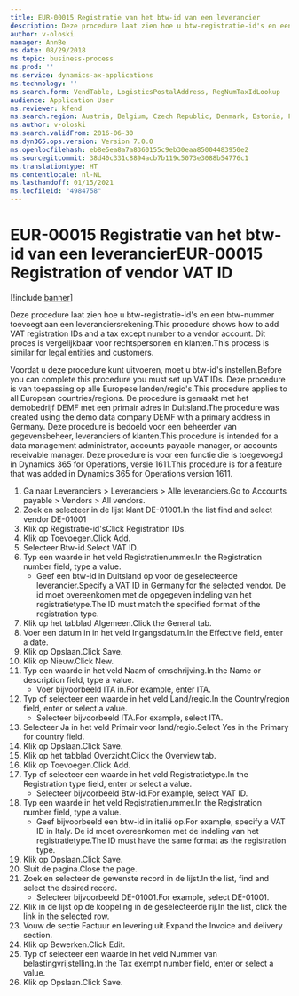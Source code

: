 ```yaml
---
title: EUR-00015 Registratie van het btw-id van een leverancier
description: Deze procedure laat zien hoe u btw-registratie-id's en een btw-nummer toevoegt aan een leveranciersrekening.
author: v-oloski
manager: AnnBe
ms.date: 08/29/2018
ms.topic: business-process
ms.prod: ''
ms.service: dynamics-ax-applications
ms.technology: ''
ms.search.form: VendTable, LogisticsPostalAddress, RegNumTaxIdLookup
audience: Application User
ms.reviewer: kfend
ms.search.region: Austria, Belgium, Czech Republic, Denmark, Estonia, Finland, France, Germany, Hungary, Ireland, Italy, Latvia, Lithuania, Netherlands, Poland, Spain, Sweden, United Kingdom
ms.author: v-oloski
ms.search.validFrom: 2016-06-30
ms.dyn365.ops.version: Version 7.0.0
ms.openlocfilehash: eb8e5ea8a7a8360155c9eb30eaa85004483950e2
ms.sourcegitcommit: 38d40c331c8894acb7b119c5073e3088b54776c1
ms.translationtype: HT
ms.contentlocale: nl-NL
ms.lasthandoff: 01/15/2021
ms.locfileid: "4984758"
---
```

# <a name="eur-00015-registration-of-vendor-vat-id"></a><span data-ttu-id="41c14-103">EUR-00015 Registratie van het btw-id van een leverancier</span><span class="sxs-lookup"><span data-stu-id="41c14-103">EUR-00015 Registration of vendor VAT ID</span></span>

[!include [banner](../../includes/banner.md)]

<span data-ttu-id="41c14-104">Deze procedure laat zien hoe u btw-registratie-id's en een btw-nummer toevoegt aan een leveranciersrekening.</span><span class="sxs-lookup"><span data-stu-id="41c14-104">This procedure shows how to add VAT registration IDs and a tax except number to a vendor account.</span></span> <span data-ttu-id="41c14-105">Dit proces is vergelijkbaar voor rechtspersonen en klanten.</span><span class="sxs-lookup"><span data-stu-id="41c14-105">This process is similar for legal entities and customers.</span></span> 

<span data-ttu-id="41c14-106">Voordat u deze procedure kunt uitvoeren, moet u btw-id's instellen.</span><span class="sxs-lookup"><span data-stu-id="41c14-106">Before you can complete this procedure you must set up VAT IDs.</span></span> <span data-ttu-id="41c14-107">Deze procedure is van toepassing op alle Europese landen/regio's.</span><span class="sxs-lookup"><span data-stu-id="41c14-107">This procedure applies to all European countries/regions.</span></span> <span data-ttu-id="41c14-108">De procedure is gemaakt met het demobedrijf DEMF met een primair adres in Duitsland.</span><span class="sxs-lookup"><span data-stu-id="41c14-108">The procedure was created using the demo data company DEMF with a primary address in Germany.</span></span> <span data-ttu-id="41c14-109">Deze procedure is bedoeld voor een beheerder van gegevensbeheer, leveranciers of klanten.</span><span class="sxs-lookup"><span data-stu-id="41c14-109">This procedure is intended for a data management administrator, accounts payable manager, or accounts receivable manager.</span></span> <span data-ttu-id="41c14-110">Deze procedure is voor een functie die is toegevoegd in Dynamics 365 for Operations, versie 1611.</span><span class="sxs-lookup"><span data-stu-id="41c14-110">This procedure is for a feature that was added in Dynamics 365 for Operations version 1611.</span></span>

1. <span data-ttu-id="41c14-111">Ga naar Leveranciers > Leveranciers > Alle leveranciers.</span><span class="sxs-lookup"><span data-stu-id="41c14-111">Go to Accounts payable > Vendors > All vendors.</span></span>
2. <span data-ttu-id="41c14-112">Zoek en selecteer in de lijst klant DE-01001.</span><span class="sxs-lookup"><span data-stu-id="41c14-112">In the list find and select vendor DE-01001</span></span>
3. <span data-ttu-id="41c14-113">Klik op Registratie-id's</span><span class="sxs-lookup"><span data-stu-id="41c14-113">Click Registration IDs.</span></span>
4. <span data-ttu-id="41c14-114">Klik op Toevoegen.</span><span class="sxs-lookup"><span data-stu-id="41c14-114">Click Add.</span></span>
5. <span data-ttu-id="41c14-115">Selecteer Btw-id.</span><span class="sxs-lookup"><span data-stu-id="41c14-115">Select VAT ID.</span></span>
6. <span data-ttu-id="41c14-116">Typ een waarde in het veld Registratienummer.</span><span class="sxs-lookup"><span data-stu-id="41c14-116">In the Registration number field, type a value.</span></span>
    * <span data-ttu-id="41c14-117">Geef een btw-id in Duitsland op voor de geselecteerde leverancier.</span><span class="sxs-lookup"><span data-stu-id="41c14-117">Specify a VAT ID in Germany for the selected vendor.</span></span> <span data-ttu-id="41c14-118">De id moet overeenkomen met de opgegeven indeling van het registratietype.</span><span class="sxs-lookup"><span data-stu-id="41c14-118">The ID must match the specified format of the registration type.</span></span>  
7. <span data-ttu-id="41c14-119">Klik op het tabblad Algemeen.</span><span class="sxs-lookup"><span data-stu-id="41c14-119">Click the General tab.</span></span>
8. <span data-ttu-id="41c14-120">Voer een datum in in het veld Ingangsdatum.</span><span class="sxs-lookup"><span data-stu-id="41c14-120">In the Effective field, enter a date.</span></span>
9. <span data-ttu-id="41c14-121">Klik op Opslaan.</span><span class="sxs-lookup"><span data-stu-id="41c14-121">Click Save.</span></span>
10. <span data-ttu-id="41c14-122">Klik op Nieuw.</span><span class="sxs-lookup"><span data-stu-id="41c14-122">Click New.</span></span>
11. <span data-ttu-id="41c14-123">Typ een waarde in het veld Naam of omschrijving.</span><span class="sxs-lookup"><span data-stu-id="41c14-123">In the Name or description field, type a value.</span></span>
    * <span data-ttu-id="41c14-124">Voer bijvoorbeeld ITA in.</span><span class="sxs-lookup"><span data-stu-id="41c14-124">For example, enter ITA.</span></span>  
12. <span data-ttu-id="41c14-125">Typ of selecteer een waarde in het veld Land/regio.</span><span class="sxs-lookup"><span data-stu-id="41c14-125">In the Country/region field, enter or select a value.</span></span>
    * <span data-ttu-id="41c14-126">Selecteer bijvoorbeeld ITA.</span><span class="sxs-lookup"><span data-stu-id="41c14-126">For example, select ITA.</span></span>  
13. <span data-ttu-id="41c14-127">Selecteer Ja in het veld Primair voor land/regio.</span><span class="sxs-lookup"><span data-stu-id="41c14-127">Select Yes in the Primary for country field.</span></span>
14. <span data-ttu-id="41c14-128">Klik op Opslaan.</span><span class="sxs-lookup"><span data-stu-id="41c14-128">Click Save.</span></span>
15. <span data-ttu-id="41c14-129">Klik op het tabblad Overzicht.</span><span class="sxs-lookup"><span data-stu-id="41c14-129">Click the Overview tab.</span></span>
16. <span data-ttu-id="41c14-130">Klik op Toevoegen.</span><span class="sxs-lookup"><span data-stu-id="41c14-130">Click Add.</span></span>
17. <span data-ttu-id="41c14-131">Typ of selecteer een waarde in het veld Registratietype.</span><span class="sxs-lookup"><span data-stu-id="41c14-131">In the Registration type field, enter or select a value.</span></span>
    * <span data-ttu-id="41c14-132">Selecteer bijvoorbeeld Btw-id.</span><span class="sxs-lookup"><span data-stu-id="41c14-132">For example, select VAT ID.</span></span>  
18. <span data-ttu-id="41c14-133">Typ een waarde in het veld Registratienummer.</span><span class="sxs-lookup"><span data-stu-id="41c14-133">In the Registration number field, type a value.</span></span>
    * <span data-ttu-id="41c14-134">Geef bijvoorbeeld een btw-id in italië op.</span><span class="sxs-lookup"><span data-stu-id="41c14-134">For example, specify a VAT ID in Italy.</span></span>  <span data-ttu-id="41c14-135">De id moet overeenkomen met de indeling van het registratietype.</span><span class="sxs-lookup"><span data-stu-id="41c14-135">The ID must have the same format as the registration type.</span></span>  
19. <span data-ttu-id="41c14-136">Klik op Opslaan.</span><span class="sxs-lookup"><span data-stu-id="41c14-136">Click Save.</span></span>
20. <span data-ttu-id="41c14-137">Sluit de pagina.</span><span class="sxs-lookup"><span data-stu-id="41c14-137">Close the page.</span></span>
21. <span data-ttu-id="41c14-138">Zoek en selecteer de gewenste record in de lijst.</span><span class="sxs-lookup"><span data-stu-id="41c14-138">In the list, find and select the desired record.</span></span>
    * <span data-ttu-id="41c14-139">Selecteer bijvoorbeeld DE-01001.</span><span class="sxs-lookup"><span data-stu-id="41c14-139">For example, select DE-01001.</span></span>  
22. <span data-ttu-id="41c14-140">Klik in de lijst op de koppeling in de geselecteerde rij.</span><span class="sxs-lookup"><span data-stu-id="41c14-140">In the list, click the link in the selected row.</span></span>
23. <span data-ttu-id="41c14-141">Vouw de sectie Factuur en levering uit.</span><span class="sxs-lookup"><span data-stu-id="41c14-141">Expand the Invoice and delivery section.</span></span>
24. <span data-ttu-id="41c14-142">Klik op Bewerken.</span><span class="sxs-lookup"><span data-stu-id="41c14-142">Click Edit.</span></span>
25. <span data-ttu-id="41c14-143">Typ of selecteer een waarde in het veld Nummer van belastingvrijstelling.</span><span class="sxs-lookup"><span data-stu-id="41c14-143">In the Tax exempt number field, enter or select a value.</span></span>
26. <span data-ttu-id="41c14-144">Klik op Opslaan.</span><span class="sxs-lookup"><span data-stu-id="41c14-144">Click Save.</span></span>

